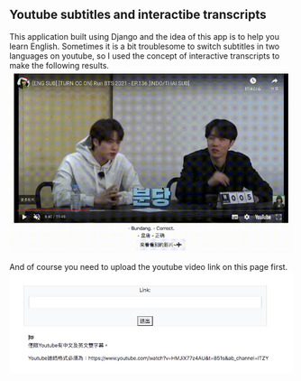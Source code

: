 ## Youtube subtitles and interactibe transcripts

This application built using Django and the idea of this app is to help you learn English.
Sometimes it is a bit troublesome to switch subtitles in two languages on youtube, so I used the concept of interactive transcripts to make the following results.
![image](https://github.com/Liftwo/youtube_subtitles_and_interactive_transcripts/blob/master/github.gif)

And of course you need to upload the youtube video link on this page first.
![image](https://github.com/Liftwo/youtube_subtitles_and_interactive_transcripts/blob/master/example2.png)


